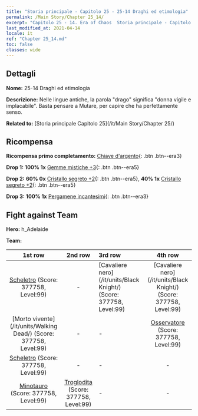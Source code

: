 ```yaml
---
title: "Storia principale - Capitolo 25 - 25-14 Draghi ed etimologia"
permalink: /Main Story/Chapter 25_14/
excerpt: "Capitolo 25 - 14. Era of Chaos  Storia principale - Capitolo 25_14. 25-14 Draghi ed etimologia"
last_modified_at: 2021-04-14
locale: it
ref: "Chapter 25_14.md"
toc: false
classes: wide
---
```


## Dettagli

 **Nome:** 25-14 Draghi ed etimologia

 **Descrizione:** Nelle lingue antiche, la parola \"drago\" significa \"donna vigile e implacabile\". Basta pensare a Mutare, per capire che ha perfettamente senso.

 **Related to:** [Storia principale Capitolo 25](/it/Main Story/Chapter 25/)

## Ricompensa

 **Ricompensa primo completamento:** [Chiave d'argento](/it/Items/con_693/){: .btn .btn--era3}

 **Drop 1:** **100% 1x** [Gemme mistiche +3](/it/Items/mat_86/){: .btn .btn--era5}

 **Drop 2:** **60% 0x** [Cristallo segreto +2](/it/Items/mat_80/){: .btn .btn--era5}, **40% 1x** [Cristallo segreto +2](/it/Items/mat_80/){: .btn .btn--era5}

 **Drop 3:** **100% 1x** [Pergamene incantesimi](/it/Items/con_694/){: .btn .btn--era3}


## Fight against Team
 **Hero:** h_Adelaide

 **Team:**


  | 1st row | 2nd row | 3rd row | 4th row |
  |:----:|:----:|:----|:----:|
  | [Scheletro](/it/units/Skeleton/) (Score: 377758, Level:99)  | - | [Cavaliere nero](/it/units/Black Knight/) (Score: 377758, Level:99)  | [Cavaliere nero](/it/units/Black Knight/) (Score: 377758, Level:99)  |
  | [Morto vivente](/it/units/Walking Dead/) (Score: 377758, Level:99)  | - | - | [Osservatore](/it/units/Beholder/) (Score: 377758, Level:99)  |
  | [Scheletro](/it/units/Skeleton/) (Score: 377758, Level:99)  | - | - | - |
  | [Minotauro](/it/units/Minotaur/) (Score: 377758, Level:99)  | [Troglodita](/it/units/Troglodyte/) (Score: 377758, Level:99)  | - | - |


